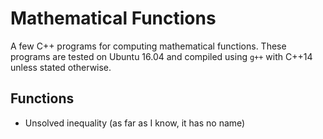 # Mathematical Functions

A few C++ programs for computing mathematical functions. These programs are tested on Ubuntu 16.04 and compiled using `g++` with C++14 unless stated otherwise.

## Functions

- Unsolved inequality (as far as I know, it has no name)
